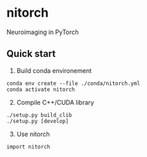 # nitorch
Neuroimaging in PyTorch

## Quick start

1. Build conda environement
```{bash}
conda env create --file ./conda/nitorch.yml
conda activate nitorch
```

2. Compile C++/CUDA library
```{bash}
./setup.py build_clib
./setup.py [develop]
```

3. Use nitorch
```{python}
import nitorch
```